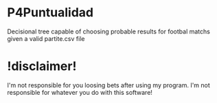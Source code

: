# P4Puntualidad
Decisional tree capable of choosing probable results for footbal matchs given a valid partite.csv file

# !disclaimer!
I'm not responsible for you loosing bets after using my program.
I'm not responsible for whatever you do with this software!
